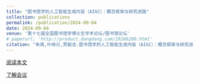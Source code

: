 ```yaml
---
title: "图书馆学的人工智能生成内容（AIGC）：概念框架与研究进路"
collection: publications
permalink: /publication/2024-09-04
date: 2024-09-04
venue: '第十七届全国图书馆学博士生学术论坛/图书馆论坛'
# paperurl: 'http://product.dangdang.com/29286280.html'
citation: "朱禹,叶继元,贾毓洁.图书馆学的人工智能生成内容（AIGC）：概念框架与研究进路[J].图书馆论坛,2025,45(02):62-71."
---
```



[阅读本文](./pdfs/图书馆学的人工智能生成内容（AIGC）概念框架与研究进路.pdf)


[了解会议](https://mp.weixin.qq.com/s/kpLUyAYoHQB50SAzVg30dw)